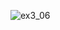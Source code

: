 ![ex3_06](https://github.com/Siriratda/03376836-OOP-2566-Lab-03/assets/144195995/9186cb11-e887-4e03-b80f-13122a796074)
